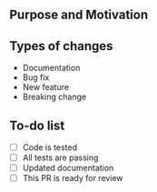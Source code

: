 <!-- Please see CONTRIBUTING.md for guidelines. -->

## Purpose and Motivation

<!-- Please provide a description, even if you are linking to a related Issue or PR. -->
<!-- If this fixes an open issue, link to it by writing "Fixes #555." -->

## Types of changes

<!-- Delete lines that don't apply -->

- Documentation
- Bug fix
- New feature
- Breaking change

## To-do list

<!-- Complete an item by checking it: [x]. Add new entries to track your progress -->

- [ ] Code is tested
- [ ] All tests are passing
- [ ] Updated documentation
- [ ] This PR is ready for review <!-- If not ready for review, consider making a Draft PR instead, or describe what kind of specific feedback you want. -->

<!-- ## Merge notes
(optional) You may also add notes of:
     - Dependencies: if this PR depends on any other PRs or actions
     - Merge Note: any considerations regarding merging this PR
     - Release Notes: text you think would be useful to include in the Release Notes
-->
